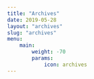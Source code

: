 ```yaml
---
title: "Archives"
date: 2019-05-28
layout: "archives"
slug: "archives"
menu:
    main:
        weight: -70
        params: 
            icon: archives
---
```

